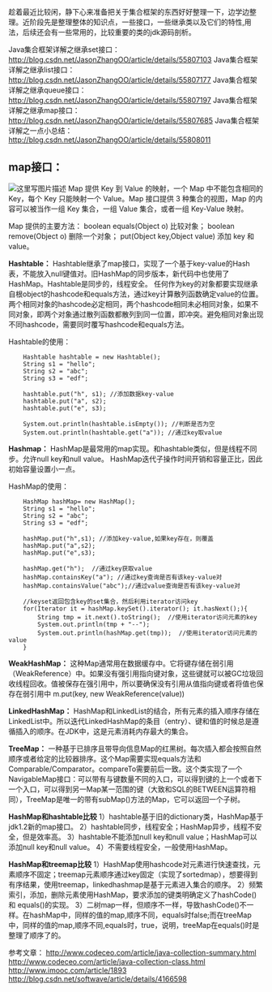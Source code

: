 趁着最近比较闲，静下心来准备把关于集合框架的东西好好整理一下，边学边整理。近阶段先是整理整体的知识点，一些接口，一些继承类以及它们的特性,用法，后续还会有一些常用的，比较重要的类的jdk源码剖析。

Java集合框架详解之继承set接口：http://blog.csdn.net/JasonZhangOO/article/details/55807103
Java集合框架详解之继承list接口：http://blog.csdn.net/JasonZhangOO/article/details/55807177
Java集合框架详解之继承queue接口：http://blog.csdn.net/JasonZhangOO/article/details/55807197
Java集合框架详解之继承map接口：http://blog.csdn.net/JasonZhangOO/article/details/55807685
Java集合框架详解之一点小总结：http://blog.csdn.net/JasonZhangOO/article/details/55808011

**map接口：**
----------
 ![这里写图片描述](http://img.blog.csdn.net/20170219195701494?watermark/2/text/aHR0cDovL2Jsb2cuY3Nkbi5uZXQvSmFzb25aaGFuZ09P/font/5a6L5L2T/fontsize/400/fill/I0JBQkFCMA==/dissolve/70/gravity/SouthEast)
Map 提供 Key 到 Value 的映射，一个 Map 中不能包含相同的 Key，每个 Key 只能映射一个 Value。Map 接口提供 3 种集合的视图，Map 的内容可以被当作一组 Key 集合，一组 Value 集合，或者一组 Key-Value 映射。

Map 提供的主要方法：
boolean equals(Object o) 比较对象；
boolean remove(Object o) 删除一个对象；
put(Object key,Object value) 添加 key 和 value。

**Hashtable：**
Hashtable继承了map接口，实现了一个基于key-value的Hash表，不能放入null键值对。旧HashMap的同步版本，新代码中也使用了HashMap。Hashtable是同步的，线程安全。
任何作为key的对象都要实现继承自根object的hashcode和equals方法，通过key计算散列函数确定value的位置。两个相同对象的hashcode必定相同，两个hashcode相同未必相同对象，如果不同对象，即两个对象通过散列函数都散列到同一位置，即冲突。避免相同对象出现不同hashcode，需要同时覆写hashcode和equals方法。

Hashtable的使用：

        Hashtable hashtable = new Hashtable();
		String s1 = "hello";
		String s2 = "abc";
		String s3 = "edf";
		
		hashtable.put("h", s1); //添加数据key-value
		hashtable.put("a", s2);
		hashtable.put("e", s3);
		
		System.out.println(hashtable.isEmpty()); //判断是否为空
		System.out.println(hashtable.get("a")); //通过key取value


**Hashmap：**
HashMap是最常用的map实现。和hashtable类似，但是线程不同步。允许null key和null value。
HashMap迭代子操作时间开销和容量正比，因此初始容量设置小一点。

HashMap的使用：

        HashMap hashMap= new HashMap();
		String s1 = "hello";
		String s2 = "abc";
		String s3 = "edf";
		
		hashMap.put("h",s1); //添加key-value,如果key存在，则覆盖
		hashMap.put("a",s2);
		hashMap.put("e",s3);
		
		hashMap.get("h");  //通过key获取value
		hashMap.containsKey("a"); //通过key查询是否有该key-value对
		hashMap.containsValue("abc");//通过value查询是否有该key-value对
		
		//keyset返回包含key的set集合，然后利用iterator访问key
		for(Iterator it = hashMap.keySet().iterator(); it.hasNext();){  
			String tmp = it.next().toString();  //使用iterator访问元素的key
			System.out.println(tmp + "--");
			System.out.println(hashMap.get(tmp));  //使用iterator访问元素的value
		}

**WeakHashMap：**
这种Map通常用在数据缓存中。它将键存储在弱引用（WeakReference）中。如果没有强引用指向键对象，这些键就可以被GC垃圾回收线程回收。值被保存在强引用中，所以要确保没有引用从值指向键或者将值也保存在弱引用中
m.put(key, new WeakReference(value))

**LinkedHashMap：**
HashMap和LinkedList的结合，所有元素的插入顺序存储在LinkedList中。所以迭代LinkedHashMap的条目（entry）、键和值的时候总是遵循插入的顺序。在JDK中，这是元素消耗内存最大的集合。

**TreeMap：**
一种基于已排序且带导向信息Map的红黑树。每次插入都会按照自然顺序或者给定的比较器排序。这个Map需要实现equals方法和Comparable/Comparator。compareTo需要前后一致。这个类实现了一个NavigableMap接口：可以带有与键数量不同的入口，可以得到键的上一个或者下一个入口，可以得到另一Map某一范围的键（大致和SQL的BETWEEN运算符相同），TreeMap是唯一的带有subMap()方法的Map，它可以返回一个子树。
 

**HashMap和hashtable比较**
1）hashtable基于旧的dictionary类，HashMap基于jdk1.2新的map接口。
2）hashtable同步，线程安全；HashMap异步，线程不安全，但是效率高。
3）hashtable不能添加null key和null value；HashMap可以添加null key和null value。
4）不需要线程安全，一般使用HashMap。

**HashMap和treemap比较**
1）HashMap使用hashcode对元素进行快速查找，元素顺序不固定；treemap元素顺序通过key固定（实现了sortedmap），想要得到有序结果，使用treemap，linkedhashmap是基于元素进入集合的顺序。
2）频繁索引，添加，删除元素使用HashMap，要求添加的键类明确定义了hashCode()和 equals()的实现。
3）二树map一样，但顺序不一样，导致hashCode()不一样。在hashMap中，同样的值的map,顺序不同，equals时false;而在treeMap中，同样的值的map,顺序不同,equals时，true，说明，treeMap在equals()时是整理了顺序了的。

参考文章：
http://www.codeceo.com/article/java-collection-summary.html
http://www.codeceo.com/article/java-collection-class.html
http://www.imooc.com/article/1893
http://blog.csdn.net/softwave/article/details/4166598
